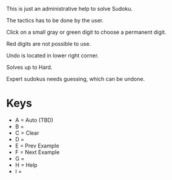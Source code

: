 This is just an administrative help to solve Sudoku.

The tactics has to be done by the user.

Click on a small gray or green digit to choose a permanent digit.

Red digits are not possible to use.

Undo is located in lower right corner.

Solves up to Hard.

Expert sudokus needs guessing, which can be undone.

# Keys

* A = Auto (TBD)
* B = 
* C = Clear
* D = 
* E = Prev Example
* F = Next Example
* G = 
* H = Help
* I = 
